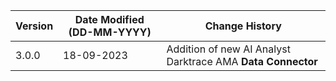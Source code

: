 | **Version** | **Date Modified (DD-MM-YYYY)** | **Change History**                                                 |
|-------------|--------------------------------|--------------------------------------------------------------------|
| 3.0.0       | 18-09-2023                     |	Addition of new AI Analyst Darktrace AMA **Data Connector**     |